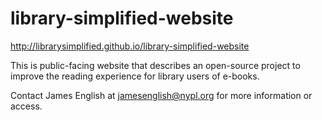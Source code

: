 library-simplified-website
==========================

http://librarysimplified.github.io/library-simplified-website

This is public-facing website that describes an open-source project to improve the reading experience for library users of e-books.

Contact James English at jamesenglish@nypl.org for more information or access.
